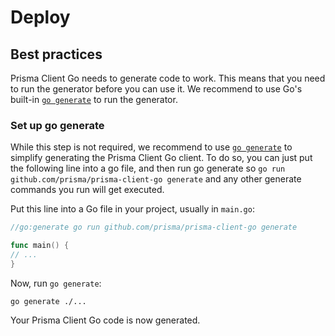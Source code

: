 # Deploy

## Best practices

Prisma Client Go needs to generate code to work. This means that you need to run the generator before you can use it. We recommend to use Go's built-in [`go generate`](https://blog.golang.org/generate) to run the generator.

### Set up go generate

While this step is not required, we recommend to use [`go generate`](https://blog.golang.org/generate) to simplify
generating the Prisma Client Go client. To do so, you can just put the following line into a go file, and then run go
generate so `go run github.com/prisma/prisma-client-go generate` and any other generate commands you run will get
executed.

Put this line into a Go file in your project, usually in `main.go`:

```go
//go:generate go run github.com/prisma/prisma-client-go generate

func main() {
// ...
}
```

Now, run `go generate`:

```shell script
go generate ./...
```

Your Prisma Client Go code is now generated.

